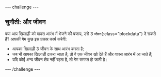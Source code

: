 --- challenge ---
## चुनौती: और जीवन
क्या आप खिलाड़ी को वापस आरंभ में भेजने की बजाय, उसे 3 `जीवन`{:class="blockdata"} दे सकते हैं? आपकी गेम कुछ इस प्रकार कार्य करेगी:

+ आपका खिलाड़ी 3 जीवन के साथ आरंभ करता है;
+ जब भी आपका खिलाड़ी टकरा जाता है, तो वे एक जीवन खो देते हैं और वापस आरंभ में आ जाते हैं;
+ यदि कोई अन्य जीवन शेष नहीं रहता है, तो गेम समाप्त हो जाती है।




--- /challenge ---